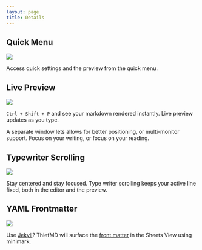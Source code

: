 ```yaml
---
layout: page
title: Details
---
```


## Quick Menu

![](/images/quickmenu.png)

Access quick settings and the preview from the quick menu.

## Live Preview

![](images/preview.png)

`Ctrl + Shift + P` and see your markdown rendered instantly. Live preview updates as you type.

A separate window lets allows for better positioning, or multi-monitor support. Focus on your writing, or focus on your reading.

## Typewriter Scrolling

![](/images/typewriter_scrolling.gif)

Stay centered and stay focused. Type writer scrolling keeps your active line fixed, both in the editor and the preview.

## YAML Frontmatter

![](/images/jekyll-minimark.png)

Use [Jekyll](https://jekyllrb.com)? ThiefMD will surface the [front matter](https://jekyllrb.com/docs/front-matter/) in the Sheets View using minimark.